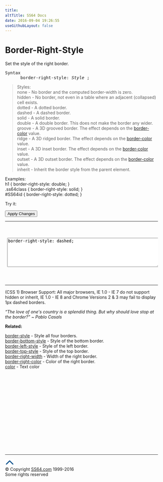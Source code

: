 ```yaml
---
title:
altTitle: SS64 Docs
date: 2016-09-04 19:26:55
useGithubLayout: false
---
```

<!-- #BeginLibraryItem "/Library/head_css.lbi" --><!-- #EndLibraryItem --><h1>Border-Right-Style</h1>
<p>Set the style of the right border. </p>
<pre>Syntax
      border-right-style: <i>Style</i> ; </pre>
<blockquote>
<p>Styles:<br>
<span class="code">none</span> - No border and the computed <span class="code">border-width</span> is           zero.<br>
<span class="code">hidden</span> - No border, not even in a table where an adjacent (collapsed) cell exists.<br>
<span class="code">dotted</span> - A dotted border.<br>
<span class="code">dashed</span> - A dashed border.<br>
<span class="code">solid</span> - A solid border.<br>
<span class="code">double</span> - A double border. This does not make the border any wider.<br>
<span class="code">groove</span> - A 3D grooved border. The effect depends on the <a href="border-color.html">border-color</a> value.<br>
<span class="code">ridge</span> - A 3D ridged border. The effect depends on the <a href="border-color.html">border-color</a> value.<br>
<span class="code">inset</span> - A 3D inset border. The effect depends on the <a href="border-color.html">border-color</a> value.<br>
<span class="code">outset</span> - A 3D outset border. The effect depends on the <a href="border-color.html">border-color</a> value.<br>
<span class="code">inherit</span> - Inherit the border style from the parent element.</p>
</blockquote>
<p>Examples:<br>
  <span class="code">h1 { border-right-style:  double; }<br>
    .ss64class { border-right-style:  solid; }</span><br>
    <span class="code">#SS64id { border-right-style: dotted;  }</span>    <br>
</p>
<p>Try it:</p><input type="button" onclick="ApplyStyle()" value="Apply Changes">
<table>
  <tbody><tr>
    <td><textarea name="tryit" id="trycode" cols="60" rows="6" onfocus="this.style.background='#fff';" onblur="this.style.background='#eee';" tabindex="1">border-right-style: dashed;
</textarea></td>
    <td><div id="tryresult">This is a sample of text with a CSS border. Each of the 4 borders can be styled separately with CSS.</div></td>
  </tr>
</tbody></table>
<p>(CSS 1) Browser Support:  All major browsers,  IE 1.0 - IE     7     do not support <span class="code">hidden</span> or <span class="code">inherit</span>,  IE 1.0 - IE 8 and Chrome Versions 2 &amp; 3 may fail to display 1px dashed borders.</p>
<p class="quote"><i>“The love of one's country is a splendid thing. But why should love stop at the border?” ~ Pablo Casals</i></p>
<p><b>Related:</b></p>
<p><a href="border-style.html">border-style</a> - Style all four borders.<br>
<a href="border-bottom-style.html">border-bottom-style</a> - Style of the bottom border.<br>
<a href="border-left-style.html">border-left-style</a> - Style of the left border.<br>
<a href="border-top-style.html">border-top-style</a> - Style of the top border.<br>
<a href="border-right-width.html">border-right-width</a> - Width of the right border.<br>
<a href="border-right-color.html">border-right-color</a> - Color of the right border.<br>
<a href="color.html">color</a> - Text color</p><!-- #BeginLibraryItem "/Library/foot_css.lbi" --><p><script async="" src="//pagead2.googlesyndication.com/pagead/js/adsbygoogle.js"></script>
<!-- CSS -->
<ins class="adsbygoogle" style="display:inline-block;width:300px;height:250px" data-ad-client="ca-pub-6140977852749469" data-ad-slot="2739097502"></ins>
<script>
(adsbygoogle = window.adsbygoogle || []).push({});
</script></p>
<hr>
<div id="bl" class="footer"><a href="#"><img src="../images/top.png" width="30" height="22" alt="Back to the Top"></a></div>
<div id="br" class="footer, tagline">© Copyright <a href="http://ss64.com/">SS64.com</a> 1999-2016<br>
Some rights reserved</div><!-- #EndLibraryItem --><p></p>


